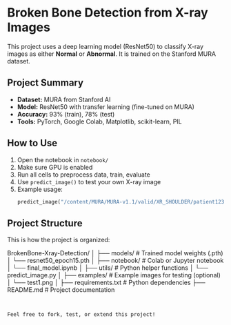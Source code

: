 # Broken Bone Detection from X-ray Images

This project uses a deep learning model (ResNet50) to classify X-ray images as either **Normal** or **Abnormal**. It is trained on the Stanford MURA dataset.

## Project Summary

- **Dataset:** MURA from Stanford AI
- **Model:** ResNet50 with transfer learning (fine-tuned on MURA)
- **Accuracy:** 93% (train), 78% (test)
- **Tools:** PyTorch, Google Colab, Matplotlib, scikit-learn, PIL

## How to Use

1. Open the notebook in `notebook/`
2. Make sure GPU is enabled
3. Run all cells to preprocess data, train, evaluate
4. Use `predict_image()` to test your own X-ray image
5. Example usage:
   ```python
   predict_image("/content/MURA/MURA-v1.1/valid/XR_SHOULDER/patient123/study1_positive/image2.png", model, device)


## Project Structure
This is how the project is organized:

BrokenBone-Xray-Detection/
│
├── models/               # Trained model weights (.pth)
│   └── resnet50_epoch15.pth
│
├── notebook/             # Colab or Jupyter notebook
│   └── final_model.ipynb
│
├── utils/                # Python helper functions
│   └── predict_image.py
│
├── examples/             # Example images for testing (optional)
│   └── test1.png
│
├── requirements.txt      # Python dependencies
├── README.md             # Project documentation
```


Feel free to fork, test, or extend this project!

